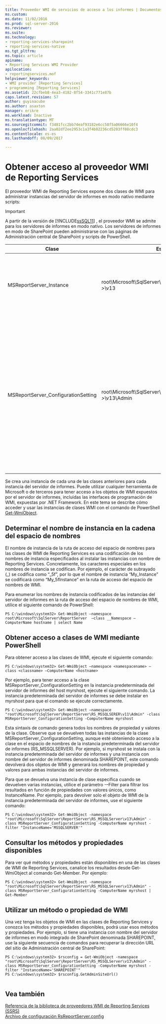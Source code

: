 ```yaml
---
title: Proveedor WMI de servicios de acceso a los informes | Documentos de Microsoft
ms.custom: 
ms.date: 11/02/2016
ms.prod: sql-server-2016
ms.reviewer: 
ms.suite: 
ms.technology:
- reporting-services-sharepoint
- reporting-services-native
ms.tgt_pltfrm: 
ms.topic: article
apiname:
- Reporting Services WMI Provider
apilocation:
- reportingservices.mof
helpviewer_keywords:
- WMI provider [Reporting Services]
- programming [Reporting Services]
ms.assetid: 22cfbeb8-4ea3-4182-8f54-3341c771e87b
caps.latest.revision: 57
author: guyinacube
ms.author: asaxton
manager: erikre
ms.workload: Inactive
ms.translationtype: MT
ms.sourcegitcommit: f3481fcc2bb74eaf93182e6cc58f5a06666e10f4
ms.openlocfilehash: 2aa02df2ee2953c1a3f4b02236cd5203ff08cdc3
ms.contentlocale: es-es
ms.lasthandoff: 08/09/2017

---
```

# <a name="access-the-reporting-services-wmi-provider"></a>Obtener acceso al proveedor WMI de Reporting Services
  El proveedor WMI de Reporting Services expone dos clases de WMI para administrar instancias del servidor de informes en modo nativo mediante scripts:  
  
> [!IMPORTANT]  
>  A partir de la versión de [!INCLUDE[ssSQL11](../../includes/sssql11-md.md)] , el proveedor WMI se admite para los servidores de informes en modo nativo. Los servidores de informes en modo de SharePoint pueden administrarse con las páginas de Administración central de SharePoint y scripts de PowerShell.  
  
|Clase|Espacio de nombres|Description|  
|-----------|---------------|-----------------|  
|MSReportServer_Instance|root\Microsoft\SqlServer\ReportServer\RS_*\<EncodedInstanceName >*\v13|Proporciona la información básica requerida para que un cliente se conecte a un servidor de informes instalado.|  
|MSReportServer_ConfigurationSetting|root\Microsoft\SqlServer\ReportServer\RS_*\<EncodedInstanceName >*\v13\Admin|Representa la instalación y los parámetros de tiempo de ejecución de una instancia del servidor de informes. Estos parámetros se guardan en el archivo de configuración del servidor de informes.<br /><br /> **\*\* Importante \*\*** Esta clase solo está disponible con privilegios de administrador.|  
  
 Se crea una instancia de cada una de las clases anteriores para cada instancia del servidor de informes. Puede utilizar cualquier herramienta de Microsoft o de terceros para tener acceso a los objetos de WMI expuestos por el servidor de informes, incluidas las interfaces de programación de WMI, expuestas por .NET Framework. En este tema se describe cómo acceder y usar las instancias de clases WMI con el comando de PowerShell [Get-WmiObject](http://technet.microsoft.com/library/dd315295.aspx).  
  
## <a name="determine-the-instance-name-in-the-namespace-string"></a>Determinar el nombre de instancia en la cadena del espacio de nombres  
 El nombre de instancia de la ruta de acceso del espacio de nombres para las clases de WMI de Reporting Services es una codificación de los nombres de instancia especificados al instalar las instancias con nombre de Reporting Services. Concretamente, los caracteres especiales en los nombres de instancia se codifican. Por ejemplo, el carácter de subrayado (_) se codifica como “_5f”, por lo que el nombre de instancia “My_Instance” se codificará como “My_5fInstance” en la ruta de acceso del espacio de nombres de WMI.  
  
 Para enumerar los nombres de instancia codificados de las instancias del servidor de informes en la ruta de acceso del espacio de nombres de WMI, utilice el siguiente comando de PowerShell:  
  
```  
PS C:\windows\system32> Get-WmiObject –namespace root\Microsoft\SqlServer\ReportServer  –class __Namespace –ComputerName hostname | select Name  
```  
  
## <a name="access-the-wmi-classes-using-powershell"></a>Obtener acceso a clases de WMI mediante PowerShell  
 Para obtener acceso a las clases de WMI, ejecute el siguiente comando:  
  
```  
PS C:\windows\system32> Get-WmiObject –namespace <namespacename> –class <classname> –ComputerName <hostname>  
```  
  
 Por ejemplo, para tener acceso a la clase MSReportServer_ConfigurationSetting en la instancia predeterminada del servidor de informes del host myrshost, ejecute el siguiente comando. La instancia predeterminada del servidor de informes se debe instalar en myrshost para que el comando se ejecute correctamente.  
  
```  
PS C:\windows\system32> Get-WmiObject –namespace "root\Microsoft\SqlServer\ReportServer\RS_MSSQLSERER\v11\Admin" -class MSReportServer_ConfigurationSetting -ComputerName myrshost  
```  
  
 Esta sintaxis de comando genera todos los nombres de propiedad y valores de la clase. Observe que se devuelven todas las instancias de la clase MSReportServer_ConfigurationSetting, aunque esté obteniendo acceso a la clase en el espacio de nombres de la instancia predeterminada del servidor de informes (RS_MSSQLSERVER). Por ejemplo, si myrshost se instala con la instancia predeterminada del servidor de informes y una instancia con nombre del servidor de informes denominada SHAREPOINT, este comando devolverá dos objetos de WMI y generará los nombres de propiedad y valores para ambas instancias del servidor de informes.  
  
 Para que se devuelva una instancia de clase específica cuando se devuelven varias instancias, utilice el parámetro -–Filter para filtrar los resultados en función de propiedades con valores únicos, como InstanceName. Por ejemplo, para devolver solo el objeto de WMI de la instancia predeterminada del servidor de informes, use el siguiente comando:  
  
```  
PS C:\windows\system32> Get-WmiObject -namespace "root\Microsoft\SqlServer\ReportServer\RS_MSSQLServer\v13\Admin" -class MSReportServer_ConfigurationSetting -ComputerName myrshost -filter "InstanceName='MSSQLSERVER'"  
```  
  
## <a name="query-the-available-methods-and-properties"></a>Consultar los métodos y propiedades disponibles  
 Para ver qué métodos y propiedades están disponibles en una de las clases de WMI de Reporting Services, canalice los resultados desde Get-WmiObject al comando Get-Member. Por ejemplo:  
  
```  
PS C:\windows\system32> Get-WmiObject -namespace "root\Microsoft\SqlServer\ReportServer\RS_MSSQLServer\v13\Admin" -class MSReportServer_ConfigurationSetting -ComputerName myrshost | Get-Member  
```  
  
## <a name="use-a-wmi-method-or-property"></a>Utilizar un método o propiedad de WMI  
 Una vez tenga los objetos de WMI en las clases de Reporting Services y conozca los métodos y propiedades disponibles, podrá usar esos métodos y propiedades. Por ejemplo, si tiene una instancia con nombre del servidor de informes en modo integrado de SharePoint denominada SHAREPOINT, use la siguiente secuencia de comandos para recuperar la dirección URL del sitio de Administración central de SharePoint:  
  
```  
PS C:\windows\system32> $rsconfig = Get-WmiObject -namespace "root\Microsoft\SqlServer\ReportServer\RS_MSSQLServer\v13\Admin" -class MSReportServer_ConfigurationSetting -ComputerName myrshost -filter "InstanceName='SHAREPOINT'"  
PS C:\windows\system32> $rsconfig.GetAdminSiteUrl()  
  
```  
  
## <a name="see-also"></a>Vea también  
 [Referencia de la biblioteca de proveedores WMI de Reporting Services &#40;SSRS&#41;](../../reporting-services/wmi-provider-library-reference/reporting-services-wmi-provider-library-reference-ssrs.md)   
 [Archivo de configuración RsReportServer.config](../../reporting-services/report-server/rsreportserver-config-configuration-file.md)  
  
  

